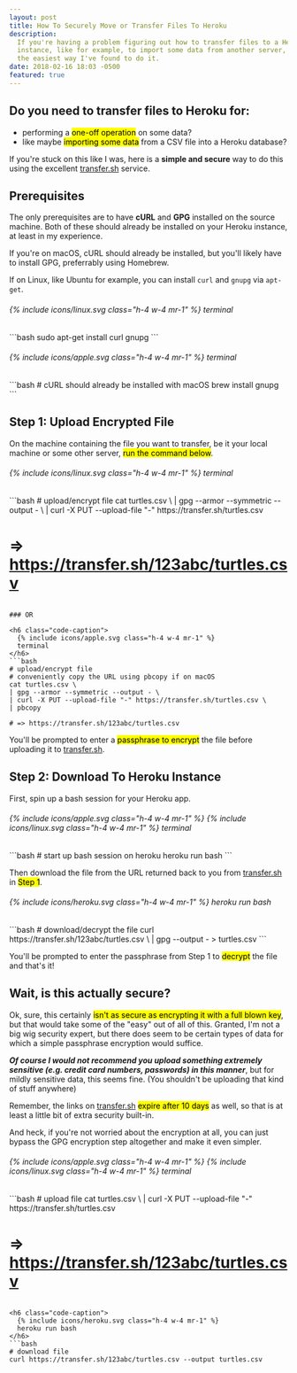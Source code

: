 ```yaml
---
layout: post
title: How To Securely Move or Transfer Files To Heroku
description:
  If you're having a problem figuring out how to transfer files to a Heroku
  instance, like for example, to import some data from another server, here is
  the easiest way I've found to do it.
date: 2018-02-16 18:03 -0500
featured: true
---
```


## Do you need to transfer files to Heroku for:

* performing a <mark>one-off operation</mark> on some data?
* like maybe <mark>importing some data</mark> from a CSV file into a Heroku database?

If you're stuck on this like I was, here is a **simple and secure** way to do
this using the excellent [transfer.sh](https://transfer.sh) service.

<!--more-->

## Prerequisites

The only prerequisites are to have **cURL** and **GPG** installed on the source
machine.  Both of these should already be installed on your Heroku instance, at
least in my experience.

If you're on macOS, cURL should already be installed, but you'll likely have to
install GPG, preferrably using Homebrew.

If on Linux, like Ubuntu for example, you can install `curl` and `gnupg` via `apt-get`.

<h6 class="code-caption">
  {% include icons/linux.svg class="h-4 w-4 mr-1" %}
  terminal
</h6>
```bash
sudo apt-get install curl gnupg
```

<h6 class="code-caption">
  {% include icons/apple.svg class="h-4 w-4 mr-1" %}
  terminal
</h6>
```bash
# cURL should already be installed with macOS
brew install gnupg
```

## Step 1: Upload Encrypted File

On the machine containing the file you want to transfer, be it your local
machine or some other server, <mark>run the command below</mark>.

<h6 class="code-caption">
  {% include icons/linux.svg class="h-4 w-4 mr-1" %}
  terminal
</h6>
```bash
# upload/encrypt file
cat turtles.csv \
| gpg --armor --symmetric --output - \
| curl -X PUT --upload-file "-" https://transfer.sh/turtles.csv

# => https://transfer.sh/123abc/turtles.csv
```

### OR

<h6 class="code-caption">
  {% include icons/apple.svg class="h-4 w-4 mr-1" %}
  terminal
</h6>
```bash
# upload/encrypt file
# conveniently copy the URL using pbcopy if on macOS
cat turtles.csv \
| gpg --armor --symmetric --output - \
| curl -X PUT --upload-file "-" https://transfer.sh/turtles.csv \
| pbcopy

# => https://transfer.sh/123abc/turtles.csv
```

You'll be prompted to enter a <mark>passphrase to encrypt</mark> the file before uploading it
to [transfer.sh](https://transfer.sh).

## Step 2: Download To Heroku Instance

First, spin up a bash session for your Heroku app.

<h6 class="code-caption">
  {% include icons/apple.svg class="h-4 w-4 mr-1" %}
  {% include icons/linux.svg class="h-4 w-4 mr-1" %}
  terminal
</h6>
```bash
# start up bash session on heroku
heroku run bash
```

Then download the file from the URL returned back to you from
[transfer.sh](transfer.sh) in <mark>Step 1</mark>.

<h6 class="code-caption">
  {% include icons/heroku.svg class="h-4 w-4 mr-1" %}
  heroku run bash
</h6>
```bash
# download/decrypt the file
curl https://transfer.sh/123abc/turtles.csv \
| gpg --output - > turtles.csv
```

You'll be prompted to enter the passphrase from Step 1 to <mark>decrypt</mark> the file and
that's it!

## Wait, is this actually secure?

Ok, sure, this certainly <mark>isn't as secure as encrypting it with a full blown key</mark>,
but that would take some of the "easy" out of all of this.  Granted, I'm not a
big wig security expert, but there does seem to be certain
types of data for which a simple passphrase encryption would suffice.

***Of course
I would not recommend you upload something extremely sensitive (e.g. credit card
numbers, passwords) in this manner***, but for mildly sensitive data, this seems
fine.  (You shouldn't be uploading that kind of stuff anywhere)

Remember, the links on [transfer.sh](https://transfer.sh)
<mark>expire after 10 days</mark> as well, so that is at least a little bit of
extra security built-in.

And heck, if you're not worried about the encryption at all, you can just bypass
the GPG encryption step altogether and make it even simpler.

<h6 class="code-caption">
  {% include icons/apple.svg class="h-4 w-4 mr-1" %}
  {% include icons/linux.svg class="h-4 w-4 mr-1" %}
  terminal
</h6>
```bash
# upload file
cat turtles.csv \
| curl -X PUT --upload-file "-" https://transfer.sh/turtles.csv

# => https://transfer.sh/123abc/turtles.csv
```

<h6 class="code-caption">
  {% include icons/heroku.svg class="h-4 w-4 mr-1" %}
  heroku run bash
</h6>
```bash
# download file
curl https://transfer.sh/123abc/turtles.csv --output turtles.csv
```
